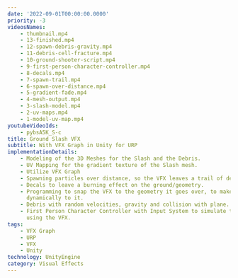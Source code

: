 ```yaml
---
date: '2022-09-01T00:00:00.0000'
priority: -3
videosNames:
    - thumbnail.mp4
    - 13-finished.mp4
    - 12-spawn-debris-gravity.mp4
    - 11-debris-cell-fracture.mp4
    - 10-ground-shooter-script.mp4
    - 9-first-person-character-controller.mp4
    - 8-decals.mp4
    - 7-spawn-trail.mp4
    - 6-spawn-over-distance.mp4
    - 5-gradient-fade.mp4
    - 4-mesh-output.mp4
    - 3-slash-model.mp4
    - 2-uv-maps.mp4
    - 1-model-uv-map.mp4
youtubeVideoIds:
    - pybsA5K_S-c
title: Ground Slash VFX
subtitle: With VFX Graph in Unity for URP
implementationDetails:
    - Modeling of the 3D Meshes for the Slash and the Debris.
    - UV Mapping for the gradient texture of the Slash mesh.
    - Utilize VFX Graph
    - Spawning particles over distance, so the VFX leaves a trail of debris.
    - Decals to leave a burning effect on the ground/geometry.
    - Programming to snap the VFX to the geometry it goes over, to make it adjust
      dynamically to it.
    - Debris with random velocities, gravity and collision with plane.
    - First Person Character Controller with Input System to simulate the player
      using the VFX.
tags:
    - VFX Graph
    - URP
    - VFX
    - Unity
technology: UnityEngine
category: Visual Effects
---
```

